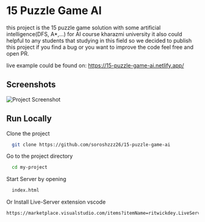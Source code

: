 
# 15 Puzzle Game AI

this project is the 15 puzzle game solution with some artificial intelligence(DFS, A*,...) for AI course kharazmi university
it also could helpful to any students that studying in this field so we decided to publish this project
if you find a bug or you want to improve the code feel free and open PR.

live example could be found on:
https://15-puzzle-game-ai.netlify.app/


## Screenshots

![Project Screenshot](https://i.ibb.co/T4M22yy/73c460ef-1cce-489d-88e0-6ce1536fd477.jpg)


## Run Locally

Clone the project

```bash
  git clone https://github.com/soroshzzz26/15-puzzle-game-ai
```

Go to the project directory

```bash
  cd my-project
```

Start Server by opening 

```bash
  index.html
```

Or Install Live-Server extension vscode

```bash
https://marketplace.visualstudio.com/items?itemName=ritwickdey.LiveServer
```

